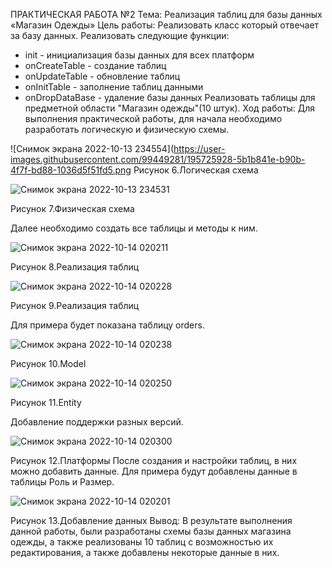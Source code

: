 ПРАКТИЧЕСКАЯ РАБОТА №2
Тема: Реализация таблиц для базы данных «Магазин Одежды»
Цель работы: Реализовать класс который отвечает за базу данных.
Реализовать следующие функции:
- init - инициализация базы данных для всех платформ
- onCreateTable - создание таблиц 
- onUpdateTable - обновление таблиц
- onInitTable - заполнение таблиц данными
- onDropDataBase - удаление базы данных 
Реализовать таблицы для предметной области "Магазин одежды"(10 штук).
Ход работы: 
Для выполнения практической работы, для начала необходимо разработать логическую и физическую схемы.

 ![Снимок экрана 2022-10-13 234554](https://user-images.githubusercontent.com/99449281/195725928-5b1b841e-b90b-4f7f-bd88-1036d5f51fd5.png
Рисунок 6.Логическая схема

 ![Снимок экрана 2022-10-13 234531](https://user-images.githubusercontent.com/99449281/195725945-9b498fb6-cb91-4b57-b477-7942bb9280f0.png)
 
Рисунок 7.Физическая схема

Далее необходимо создать все таблицы и методы к ним.

 ![Снимок экрана 2022-10-14 020211](https://user-images.githubusercontent.com/99449281/195726164-71fe7027-c3d1-4d0a-b453-94048b2b0be4.png)

Рисунок 8.Реализация таблиц

 ![Снимок экрана 2022-10-14 020228](https://user-images.githubusercontent.com/99449281/195726168-a6e9e217-4f35-4304-a399-fb53a236b34a.png)

Рисунок 9.Реализация таблиц

Для примера будет показана таблицу orders.

 ![Снимок экрана 2022-10-14 020238](https://user-images.githubusercontent.com/99449281/195726174-b220585a-27b2-4101-9bd5-ed61e3218053.png)

Рисунок 10.Model

 ![Снимок экрана 2022-10-14 020250](https://user-images.githubusercontent.com/99449281/195726179-c1f147b6-0258-4564-95de-90e93cd3dcc7.png)

Рисунок 11.Entity

Добавление поддержки разных версий.

 ![Снимок экрана 2022-10-14 020300](https://user-images.githubusercontent.com/99449281/195726186-f59cc348-1b0a-4496-abbe-3ef1134e2df8.png)

Рисунок 12.Платформы
После создания и настройки таблиц, в них можно добавить данные. Для примера будут добавлены данные в таблицы Роль и Размер.

 ![Снимок экрана 2022-10-14 020201](https://user-images.githubusercontent.com/99449281/195726152-0b26cd9a-e2f2-434b-baf4-bdb8014b69d2.png)

Рисунок 13.Добавление данных
Вывод:  В результате выполнения данной работы, были разработаны схемы базы данных магазина одежды, а также реализованы 10 таблиц с возможностью их редактирования, а также добавлены некоторые данные в них.
